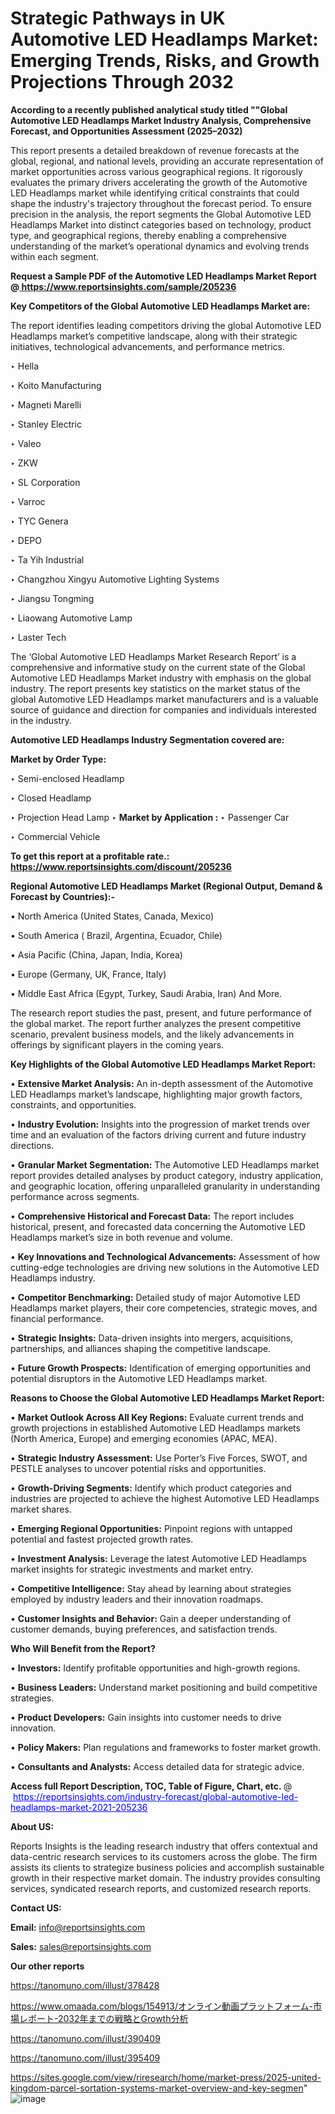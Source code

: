 # Strategic Pathways in UK Automotive LED Headlamps Market: Emerging Trends, Risks, and Growth Projections Through 2032

<strong>According to a recently published analytical study titled ""Global Automotive LED Headlamps Market Industry Analysis, Comprehensive Forecast, and Opportunities Assessment (2025–2032)</strong>

This report presents a detailed breakdown of revenue forecasts at the global, regional, and national levels, providing an accurate representation of market opportunities across various geographical regions. It rigorously evaluates the primary drivers accelerating the growth of the Automotive LED Headlamps market while identifying critical constraints that could shape the industry's trajectory throughout the forecast period. To ensure precision in the analysis, the report segments the Global Automotive LED Headlamps Market into distinct categories based on technology, product type, and geographical regions, thereby enabling a comprehensive understanding of the market’s operational dynamics and evolving trends within each segment.

<strong>Request a Sample PDF of the Automotive LED Headlamps Market Report </strong><strong>@<a href=https://www.reportsinsights.com/sample/205236 style=color:#0000ff;> https://www.reportsinsights.com/sample/205236</a></strong></font>

<strong>Key Competitors of the Global Automotive LED Headlamps Market are:</strong>

The report identifies leading competitors driving the global Automotive LED Headlamps market’s competitive landscape, along with their strategic initiatives, technological advancements, and performance metrics.

‣ Hella

‣ Koito Manufacturing

‣ Magneti Marelli

‣ Stanley Electric

‣ Valeo

‣ ZKW

‣ SL Corporation

‣ Varroc

‣ TYC Genera

‣ DEPO

‣ Ta Yih Industrial

‣ Changzhou Xingyu Automotive Lighting Systems

‣ Jiangsu Tongming

‣ Liaowang Automotive Lamp

‣ Laster Tech

The ‘Global Automotive LED Headlamps Market Research Report’ is a comprehensive and informative study on the current state of the Global Automotive LED Headlamps Market industry with emphasis on the global industry. The report presents key statistics on the market status of the global Automotive LED Headlamps market manufacturers and is a valuable source of guidance and direction for companies and individuals interested in the industry.

<strong>Automotive LED Headlamps Industry Segmentation covered are:</strong>

<strong>Market by Order Type: </strong>

‣ Semi-enclosed Headlamp

‣ Closed Headlamp

‣ Projection Head Lamp
‣ 
<strong>Market by Application :</strong>
‣ Passenger Car

‣ Commercial Vehicle

<strong>To get this report at a profitable rate.: <a href=https://www.reportsinsights.com/discount/205236 style=color:#0000ff;>https://www.reportsinsights.com/discount/205236</a></strong></font>

<strong>Regional Automotive LED Headlamps Market (Regional Output, Demand &amp; Forecast by Countries):-</strong>

• North America (United States, Canada, Mexico)

• South America ( Brazil, Argentina, Ecuador, Chile)

• Asia Pacific (China, Japan, India, Korea)

• Europe (Germany, UK, France, Italy)

• Middle East Africa (Egypt, Turkey, Saudi Arabia, Iran) And More.

The research report studies the past, present, and future performance of the global market. The report further analyzes the present competitive scenario, prevalent business models, and the likely advancements in offerings by significant players in the coming years.

<strong>Key Highlights of the Global Automotive LED Headlamps Market Report:</strong>

• <strong>Extensive Market Analysis:</strong> An in-depth assessment of the Automotive LED Headlamps market’s landscape, highlighting major growth factors, constraints, and opportunities.

• <strong>Industry Evolution:</strong> Insights into the progression of market trends over time and an evaluation of the factors driving current and future industry directions.

• <strong>Granular Market Segmentation:</strong> The Automotive LED Headlamps market report provides detailed analyses by product category, industry application, and geographic location, offering unparalleled granularity in understanding performance across segments.

• <strong>Comprehensive Historical and Forecast Data:</strong> The report includes historical, present, and forecasted data concerning the Automotive LED Headlamps market’s size in both revenue and volume.

• <strong>Key Innovations and Technological Advancements:</strong> Assessment of how cutting-edge technologies are driving new solutions in the Automotive LED Headlamps industry.

• <strong>Competitor Benchmarking:</strong> Detailed study of major Automotive LED Headlamps market players, their core competencies, strategic moves, and financial performance.

• <strong>Strategic Insights:</strong> Data-driven insights into mergers, acquisitions, partnerships, and alliances shaping the competitive landscape.

• <strong>Future Growth Prospects:</strong> Identification of emerging opportunities and potential disruptors in the Automotive LED Headlamps market.

<strong>Reasons to Choose the Global Automotive LED Headlamps Market Report:</strong>

• <strong>Market Outlook Across All Key Regions:</strong> Evaluate current trends and growth projections in established Automotive LED Headlamps markets (North America, Europe) and emerging economies (APAC, MEA).

• <strong>Strategic Industry Assessment:</strong> Use Porter’s Five Forces, SWOT, and PESTLE analyses to uncover potential risks and opportunities.

• <strong>Growth-Driving Segments:</strong> Identify which product categories and industries are projected to achieve the highest Automotive LED Headlamps market shares.

• <strong>Emerging Regional Opportunities:</strong> Pinpoint regions with untapped potential and fastest projected growth rates.

• <strong>Investment Analysis:</strong> Leverage the latest Automotive LED Headlamps market insights for strategic investments and market entry.

• <strong>Competitive Intelligence:</strong> Stay ahead by learning about strategies employed by industry leaders and their innovation roadmaps.

• <strong>Customer Insights and Behavior:</strong> Gain a deeper understanding of customer demands, buying preferences, and satisfaction trends.

<strong>Who Will Benefit from the Report?</strong>

• <strong>Investors:</strong> Identify profitable opportunities and high-growth regions.

• <strong>Business Leaders:</strong> Understand market positioning and build competitive strategies.

• <strong>Product Developers:</strong> Gain insights into customer needs to drive innovation.

• <strong>Policy Makers:</strong> Plan regulations and frameworks to foster market growth.

• <strong>Consultants and Analysts:</strong> Access detailed data for strategic advice.
</ul>
<strong>Access full Report Description, TOC, Table of Figure, Chart, etc. </strong>@  <a href=https://reportsinsights.com/industry-forecast/global-automotive-led-headlamps-market-2021-205236 style=color:#0000ff;>https://reportsinsights.com/industry-forecast/global-automotive-led-headlamps-market-2021-205236</a></font>

<strong><strong>About US</strong>:</strong>

Reports Insights is the leading research industry that offers contextual and data-centric research services to its customers across the globe. The firm assists its clients to strategize business policies and accomplish sustainable growth in their respective market domain. The industry provides consulting services, syndicated research reports, and customized research reports.

<strong>Contact US:</strong>

<p class=""""><b>Email:</b> <a href=mailto:info@reportsinsights.com>info@reportsinsights.com</a></p>
<p class=""""><b>Sales:</b> <a href=mailto:sales@reportsinsights.com>sales@reportsinsights.com</a></p>

<strong>Our other reports</strong>

<a href=https://tanomuno.com/illust/378428>https://tanomuno.com/illust/378428</a>

<a href=https://www.omaada.com/blogs/154913/オンライン動画プラットフォーム-市場レポート-2032年までの戦略とGrowth分析>https://www.omaada.com/blogs/154913/オンライン動画プラットフォーム-市場レポート-2032年までの戦略とGrowth分析</a>

<a href=https://tanomuno.com/illust/390409>https://tanomuno.com/illust/390409</a>

<a href=https://tanomuno.com/illust/395409>https://tanomuno.com/illust/395409</a>

<a href=https://sites.google.com/view/riresearch/home/market-press/2025-united-kingdom-parcel-sortation-systems-market-overview-and-key-segmen>https://sites.google.com/view/riresearch/home/market-press/2025-united-kingdom-parcel-sortation-systems-market-overview-and-key-segmen</a>"
![image](https://github.com/user-attachments/assets/99b6cf67-bf23-48c4-8146-3c0385447a8f)
